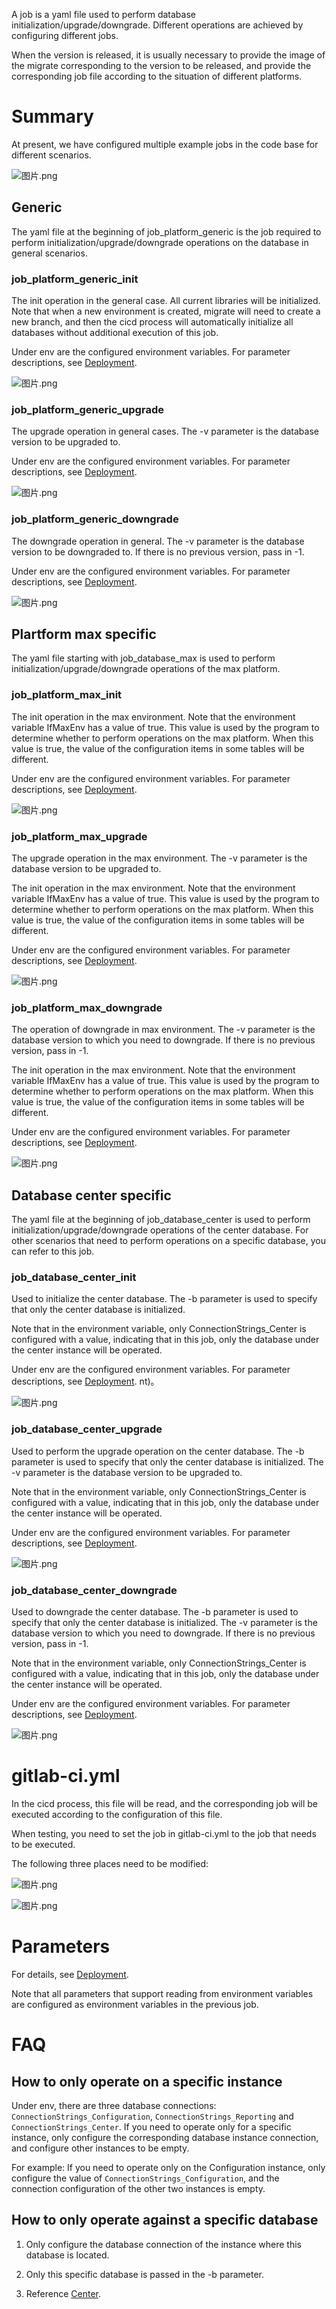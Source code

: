 A job is a yaml file used to perform database initialization/upgrade/downgrade. Different operations are achieved by configuring different jobs.

When the version is released, it is usually necessary to provide the image of the migrate corresponding to the version to be released, and provide the corresponding job file according to the situation of different platforms. 

# Summary

At present, we have configured multiple example jobs in the code base for different scenarios. 

![图片.png](/.attachments/图片-e4322b3c-a6d7-48e5-be90-8014d44bf52c.png)

## Generic

The yaml file at the beginning of job_platform_generic is the job required to perform initialization/upgrade/downgrade operations on the database in general scenarios. 

### job_platform_generic_init

The init operation in the general case. All current libraries will be initialized. Note that when a new environment is created, migrate will need to create a new branch, and then the cicd process will automatically initialize all databases without additional execution of this job. 

Under env are the configured environment variables. For parameter descriptions, see [Deployment](/Tutorial/Advanced/Backend/Database/Migrator/Deployment). 

![图片.png](/.attachments/图片-2a87a230-c24b-4001-a0f9-0ad3b236740e.png)

### job_platform_generic_upgrade

The upgrade operation in general cases. The -v parameter is the database version to be upgraded to. 

Under env are the configured environment variables. For parameter descriptions, see [Deployment](/Tutorial/Advanced/Backend/Database/Migrator/Deployment). 

![图片.png](/.attachments/图片-b9ea6a4b-ccc1-43d6-b195-1b0d03c10caa.png)

### job_platform_generic_downgrade

The downgrade operation in general. The -v parameter is the database version to be downgraded to. If there is no previous version, pass in -1. 

Under env are the configured environment variables. For parameter descriptions, see [Deployment](/Tutorial/Advanced/Backend/Database/Migrator/Deployment). 

![图片.png](/.attachments/图片-0949c48a-7bed-4036-8055-78dcb6123c2c.png)

## Plartform max specific

The yaml file starting with job_database_max is used to perform initialization/upgrade/downgrade operations of the max platform. 

### job_platform_max_init

The init operation in the max environment. Note that the environment variable IfMaxEnv has a value of true. This value is used by the program to determine whether to perform operations on the max platform. When this value is true, the value of the configuration items in some tables will be different. 

Under env are the configured environment variables. For parameter descriptions, see [Deployment](/Tutorial/Advanced/Backend/Database/Migrator/Deployment). 

![图片.png](/.attachments/图片-cb66b6b0-a3da-4ffe-be34-4a3aeb7f850d.png)

### job_platform_max_upgrade

The upgrade operation in the max environment. The -v parameter is the database version to be upgraded to. 

The init operation in the max environment. Note that the environment variable IfMaxEnv has a value of true. This value is used by the program to determine whether to perform operations on the max platform. When this value is true, the value of the configuration items in some tables will be different. 

Under env are the configured environment variables. For parameter descriptions, see [Deployment](/Tutorial/Advanced/Backend/Database/Migrator/Deployment). 

![图片.png](/.attachments/图片-54f8b1c9-c049-4bbf-a393-1af988d58f34.png)

### job_platform_max_downgrade

The operation of downgrade in max environment. The -v parameter is the database version to which you need to downgrade. If there is no previous version, pass in -1. 

The init operation in the max environment. Note that the environment variable IfMaxEnv has a value of true. This value is used by the program to determine whether to perform operations on the max platform. When this value is true, the value of the configuration items in some tables will be different. 

Under env are the configured environment variables. For parameter descriptions, see [Deployment](/Tutorial/Advanced/Backend/Database/Migrator/Deployment). 

![图片.png](/.attachments/图片-dc107ffb-c57a-4ee9-bb3e-1a9ac215aaef.png)

## Database center specific

The yaml file at the beginning of job_database_center is used to perform initialization/upgrade/downgrade operations of the center database. For other scenarios that need to perform operations on a specific database, you can refer to this job. 

### job_database_center_init

Used to initialize the center database. The -b parameter is used to specify that only the center database is initialized. 

Note that in the environment variable, only ConnectionStrings_Center is configured with a value, indicating that in this job, only the database under the center instance will be operated. 

Under env are the configured environment variables. For parameter descriptions, see [Deployment](/Tutorial/Advanced/Backend/Database/Migrator/Deployment). nt)。

![图片.png](/.attachments/图片-37e758fd-54d7-4a06-8b07-757975bacec3.png)

### job_database_center_upgrade

Used to perform the upgrade operation on the center database. The -b parameter is used to specify that only the center database is initialized. The -v parameter is the database version to be upgraded to. 

Note that in the environment variable, only ConnectionStrings_Center is configured with a value, indicating that in this job, only the database under the center instance will be operated. 

Under env are the configured environment variables. For parameter descriptions, see [Deployment](/Tutorial/Advanced/Backend/Database/Migrator/Deployment). 

![图片.png](/.attachments/图片-ab9681cc-183f-4413-aa28-147d53bf858c.png)

### job_database_center_downgrade

Used to downgrade the center database. The -b parameter is used to specify that only the center database is initialized. The -v parameter is the database version to which you need to downgrade. If there is no previous version, pass in -1. 

Note that in the environment variable, only ConnectionStrings_Center is configured with a value, indicating that in this job, only the database under the center instance will be operated. 

Under env are the configured environment variables. For parameter descriptions, see [Deployment](/Tutorial/Advanced/Backend/Database/Migrator/Deployment). 

![图片.png](/.attachments/图片-90b7f92e-e2f6-4e8c-9ca1-8bf7d9531eea.png)

# gitlab-ci.yml

In the cicd process, this file will be read, and the corresponding job will be executed according to the configuration of this file. 

When testing, you need to set the job in gitlab-ci.yml to the job that needs to be executed.

The following three places need to be modified: 

![图片.png](/.attachments/图片-c7040722-db94-4011-94cc-00d280642f3b.png)

![图片.png](/.attachments/图片-41e6bae6-ebd1-42c7-b993-ca07632ef9d9.png)

# Parameters

For details, see [Deployment](/Tutorial/Advanced/Backend/Database/Migrator/Deployment). 

Note that all parameters that support reading from environment variables are configured as environment variables in the previous job. 

# FAQ

## How to only operate on a specific instance 

Under env, there are three database connections: `ConnectionStrings_Configuration`, `ConnectionStrings_Reporting` and `ConnectionStrings_Center`. If you need to operate only for a specific instance, only configure the corresponding database instance connection, and configure other instances to be empty.

For example: If you need to operate only on the Configuration instance, only configure the value of `ConnectionStrings_Configuration`, and the connection configuration of the other two instances is empty. 

## How to only operate against a specific database 

1. Only configure the database connection of the instance where this database is located.

2. Only this specific database is passed in the -b parameter.

3. Reference [Center](#job_database_center_init). 